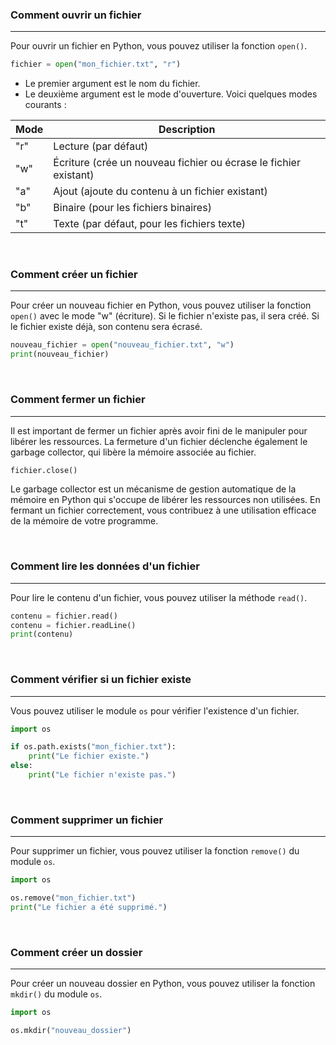 ### Comment ouvrir un fichier

---

Pour ouvrir un fichier en Python, vous pouvez utiliser la fonction `open()`.

```python
fichier = open("mon_fichier.txt", "r")
```

- Le premier argument est le nom du fichier.
- Le deuxième argument est le mode d'ouverture. Voici quelques modes courants :

| Mode | Description                                                      |
| ---- | ---------------------------------------------------------------- |
| "r"  | Lecture (par défaut)                                             |
| "w"  | Écriture (crée un nouveau fichier ou écrase le fichier existant) |
| "a"  | Ajout (ajoute du contenu à un fichier existant)                  |
| "b"  | Binaire (pour les fichiers binaires)                             |
| "t"  | Texte (par défaut, pour les fichiers texte)                      |

<br>

### Comment créer un fichier

---

Pour créer un nouveau fichier en Python, vous pouvez utiliser la fonction `open()` avec le mode "w" (écriture). Si le fichier n'existe pas, il sera créé. Si le fichier existe déjà, son contenu sera écrasé.

```python
nouveau_fichier = open("nouveau_fichier.txt", "w")
print(nouveau_fichier)
```

<br>

### Comment fermer un fichier

---

Il est important de fermer un fichier après avoir fini de le manipuler pour libérer les ressources. La fermeture d'un fichier déclenche également le garbage collector, qui libère la mémoire associée au fichier.

```python
fichier.close()
```

Le garbage collector est un mécanisme de gestion automatique de la mémoire en Python qui s'occupe de libérer les ressources non utilisées. En fermant un fichier correctement, vous contribuez à une utilisation efficace de la mémoire de votre programme.

<br>

### Comment lire les données d'un fichier

---

Pour lire le contenu d'un fichier, vous pouvez utiliser la méthode `read()`.

```python
contenu = fichier.read()
contenu = fichier.readLine()
print(contenu)
```

<br>

### Comment vérifier si un fichier existe

---

Vous pouvez utiliser le module `os` pour vérifier l'existence d'un fichier.

```python
import os

if os.path.exists("mon_fichier.txt"):
    print("Le fichier existe.")
else:
    print("Le fichier n'existe pas.")
```

<br>

### Comment supprimer un fichier

---

Pour supprimer un fichier, vous pouvez utiliser la fonction `remove()` du module `os`.

```python
import os

os.remove("mon_fichier.txt")
print("Le fichier a été supprimé.")
```

<br>

### Comment créer un dossier

---

Pour créer un nouveau dossier en Python, vous pouvez utiliser la fonction `mkdir()` du module `os`.

```python
import os

os.mkdir("nouveau_dossier")
```
